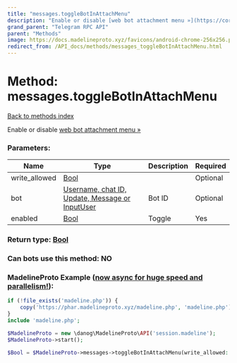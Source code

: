 ```yaml
---
title: "messages.toggleBotInAttachMenu"
description: "Enable or disable [web bot attachment menu »](https://core.telegram.org/api/bots/attach)"
grand_parent: "Telegram RPC API"
parent: "Methods"
image: https://docs.madelineproto.xyz/favicons/android-chrome-256x256.png
redirect_from: /API_docs/methods/messages_toggleBotInAttachMenu.html
---
```

# Method: messages.toggleBotInAttachMenu
[Back to methods index](index.html)



Enable or disable [web bot attachment menu »](https://core.telegram.org/api/bots/attach)

### Parameters:

| Name     |    Type       | Description | Required |
|----------|---------------|-------------|----------|
|write\_allowed|[Bool](/API_docs/types/Bool.html) |  | Optional|
|bot|[Username, chat ID, Update, Message or InputUser](/API_docs/types/InputUser.html) | Bot ID | Optional|
|enabled|[Bool](/API_docs/types/Bool.html) | Toggle | Yes|


### Return type: [Bool](/API_docs/types/Bool.html)

### Can bots use this method: **NO**


### MadelineProto Example ([now async for huge speed and parallelism!](https://docs.madelineproto.xyz/docs/ASYNC.html)):


```php
if (!file_exists('madeline.php')) {
    copy('https://phar.madelineproto.xyz/madeline.php', 'madeline.php');
}
include 'madeline.php';

$MadelineProto = new \danog\MadelineProto\API('session.madeline');
$MadelineProto->start();

$Bool = $MadelineProto->messages->toggleBotInAttachMenu(write_allowed: Bool, bot: InputUser, enabled: Bool, );
```

